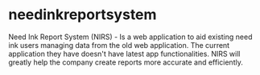# needinkreportsystem
Need Ink Report System (NIRS) - Is a web application to aid existing need ink users managing data from the old web application. The current application they have doesn't have latest app functionalities. NIRS will greatly help the company create reports more accurate and efficiently. 
